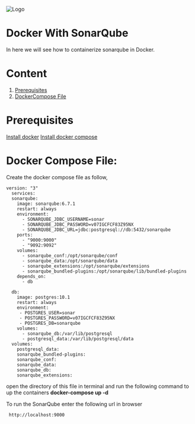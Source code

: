 
![Logo](https://github.com/udhaya-un/SonarQube/blob/master/GeppettoIcon.png?raw=true"Logo")

# Docker With SonarQube<br/>
   In here we will see how to containerize sonarqube in Docker.
   
# Content
1. [Prerequisites](#prerequisites)
1. [DockerCompose File](https://github.com/KishanRavindran/Angularlearning/blob/master/docs/docker-compose.yml)

# Prerequisites<br/> 
  [Install docker](https://docs.docker.com/install/)
  [Install docker compose](https://docs.docker.com/compose/install/)
         
# Docker Compose File:<br/>

Create the docker compose file as follow,
 
    version: "3"
      services:
      sonarqube:
        image: sonarqube:6.7.1
        restart: always
        environment:
          - SONARQUBE_JDBC_USERNAME=sonar
          - SONARQUBE_JDBC_PASSWORD=v07IGCFCF83Z95NX
          - SONARQUBE_JDBC_URL=jdbc:postgresql://db:5432/sonarqube
        ports:
          - "9000:9000"
          - "9092:9092"
        volumes:
          - sonarqube_conf:/opt/sonarqube/conf
          - sonarqube_data:/opt/sonarqube/data
          - sonarqube_extensions:/opt/sonarqube/extensions
          - sonarqube_bundled-plugins:/opt/sonarqube/lib/bundled-plugins
        depends_on:
          - db

      db:
        image: postgres:10.1
        restart: always
        environment:
         - POSTGRES_USER=sonar
         - POSTGRES_PASSWORD=v07IGCFCF83Z95NX
         - POSTGRES_DB=sonarqube
        volumes:
          - sonarqube_db:/var/lib/postgresql
          - postgresql_data:/var/lib/postgresql/data
      volumes:
        postgresql_data:
        sonarqube_bundled-plugins:
        sonarqube_conf:
        sonarqube_data:
        sonarqube_db:
        sonarqube_extensions:


         
         
  open the directory of this file in terminal and run the following command to up the containers
  **docker-compose up -d**
  
  To run the SonarQube enter the following url in browser
         
     http://localhost:9000
         
        
